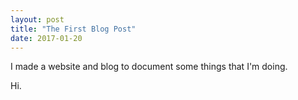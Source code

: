 ```yaml
---
layout: post
title: "The First Blog Post"
date: 2017-01-20
---
```

I made a website and blog to document some things that I'm doing.

Hi.

